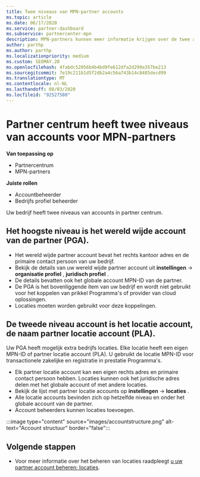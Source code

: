 ```yaml
---
title: Twee niveaus van MPN-partner accounts
ms.topic: article
ms.date: 06/17/2020
ms.service: partner-dashboard
ms.subservice: partnercenter-mpn
description: MPN-partners kunnen meer informatie krijgen over de twee account niveaus in Partner Center, het wereld wijde partner account (PGA) en de partner locatie account (PLA).
author: parthp
ms.author: parthp
ms.localizationpriority: medium
ms.custom: SEOMAY.20
ms.openlocfilehash: 4fabdc52056b4b4bd9fe612dfa2d299a357be213
ms.sourcegitcommit: 7e19c211b1d5f2db2a4c56a743b14c8485decd99
ms.translationtype: MT
ms.contentlocale: nl-NL
ms.lasthandoff: 08/03/2020
ms.locfileid: "92527580"
---
```

# <a name="partner-center-has-two-levels-of-accounts-for-mpn-partners"></a>Partner centrum heeft twee niveaus van accounts voor MPN-partners

**Van toepassing op**

- Partnercentrum
- MPN-partners

**Juiste rollen**

- Accountbeheerder
- Bedrijfs profiel beheerder


Uw bedrijf heeft twee niveaus van accounts in partner centrum.

## <a name="the-top-level-is-the-partner-global-account-pga"></a>Het hoogste niveau is het wereld wijde account van de partner (PGA).

- Het wereld wijde partner account bevat het rechts kantoor adres en de primaire contact persoon van uw bedrijf. 
- Bekijk de details van uw wereld wijde partner account uit **instellingen**  ->  **organisatie profiel** , **juridisch profiel** .
- De details bevatten ook het globale account MPN-ID van de partner. 
- De PGA is het bovenliggende item van uw bedrijf en wordt niet gebruikt voor het koppelen van prikkel Programma's of provider van cloud oplossingen. 
- Locaties moeten worden gebruikt voor deze koppelingen.

## <a name="the-second-level-account-is-the-location-account-called-partner-location-account-pla"></a>De tweede niveau account is het locatie account, de naam partner locatie account (PLA).

Uw PGA heeft mogelijk extra bedrijfs locaties. Elke locatie heeft een eigen MPN-ID of partner locatie account (PLA). U gebruikt de locatie MPN-ID voor transactionele zakelijke en registratie in prestatie Programma's.

- Elk partner locatie account kan een eigen rechts adres en primaire contact persoon hebben. Locaties kunnen ook het juridische adres delen met het globale account of met andere locaties.
- Bekijk de lijst met partner locatie accounts op **instellingen**  ->  **locaties** .
- Alle locatie accounts bevinden zich op hetzelfde niveau en onder het globale account van de partner.
- Account beheerders kunnen locaties toevoegen.

:::image type="content" source="images/accountstructure.png" alt-text="Account structuur" border="false":::

## <a name="next-steps"></a>Volgende stappen

- Voor meer informatie over het beheren van locaties raadpleegt [u uw partner account beheren: locaties](manage-locations.md).
